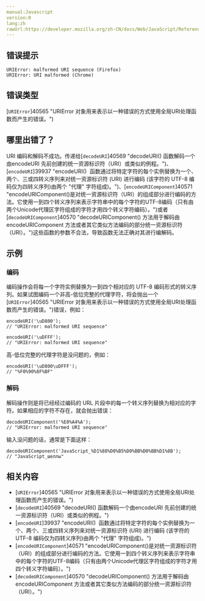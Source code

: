 ```yaml
---
manual:Javascript
version:0
lang:zh
rawUrl:https://developer.mozilla.org/zh-CN/docs/Web/JavaScript/Reference/Errors/Malformed_URI
---
```






## 错误提示<a name="错误提示"></a>

```
URIError: malformed URI sequence (Firefox)
URIError: URI malformed (Chrome)

```

## 错误类型<a name="错误类型"></a>


[`URIError`]40565 "URIError 对象用来表示以一种错误的方式使用全局URI处理函数而产生的错误。")


## 哪里出错了？<a name="哪里出错了？"></a>


URI 编码和解码不成功。传递给[`decodeURI`]40569 "decodeURI() 函数解码一个由encodeURI 先前创建的统一资源标识符（URI）或类似的例程。")、[`encodeURI`]39937 "encodeURI()  函数通过将特定字符的每个实例替换为一个、两个、三或四转义序列来对统一资源标识符 (URI) 进行编码 (该字符的 UTF-8 编码仅为四转义序列)由两个 "代理" 字符组成)。")、[`encodeURIComponent`]40571 "encodeURIComponent()是对统一资源标识符（URI）的组成部分进行编码的方法。它使用一到四个转义序列来表示字符串中的每个字符的UTF-8编码（只有由两个Unicode代理区字符组成的字符才用四个转义字符编码）。")或者[`decodeURIComponent`]40570 "decodeURIComponent() 方法用于解码由 encodeURIComponent 方法或者其它类似方法编码的部分统一资源标识符（URI）。")这些函数的参数不合法，导致函数无法正确对其进行编解码。


## 示例<a name="示例"></a>

### 编码<a name="编码"></a>


编码操作会将每一个字符实例替换为一到四个相对应的 UTF-8 编码形式的转义序列。如果试图编码一个非高-低位完整的代理字符，将会抛出一个[`URIError`]40565 "URIError 对象用来表示以一种错误的方式使用全局URI处理函数而产生的错误。")错误，例如：


```
encodeURI('\uD800');
// "URIError: malformed URI sequence"

encodeURI('\uDFFF');
// "URIError: malformed URI sequence"
```


高-低位完整的代理字符是没问题的，例如：


```
encodeURI('\uD800\uDFFF');
// "%F0%90%8F%BF"
```

### 解码<a name="解码"></a>


解码操作则是将已经经过编码的 URL 片段中的每一个转义序列替换为相对应的字符。如果相应的字符不存在，就会抛出错误：


```
decodeURIComponent('%E0%A4%A');
// "URIError: malformed URI sequence"
```


输入没问题的话，通常是下面这样：


```
decodeURIComponent('JavaScript_%D1%88%D0%B5%D0%BB%D0%BB%D1%8B');
// "JavaScript_шеллы"
```

## 相关内容<a name="相关内容"></a>

* [`URIError`]40565 "URIError 对象用来表示以一种错误的方式使用全局URI处理函数而产生的错误。")
* [`decodeURI`]40569 "decodeURI() 函数解码一个由encodeURI 先前创建的统一资源标识符（URI）或类似的例程。")
* [`encodeURI`]39937 "encodeURI()  函数通过将特定字符的每个实例替换为一个、两个、三或四转义序列来对统一资源标识符 (URI) 进行编码 (该字符的 UTF-8 编码仅为四转义序列)由两个 "代理" 字符组成)。")
* [`encodeURIComponent`]40571 "encodeURIComponent()是对统一资源标识符（URI）的组成部分进行编码的方法。它使用一到四个转义序列来表示字符串中的每个字符的UTF-8编码（只有由两个Unicode代理区字符组成的字符才用四个转义字符编码）。")
* [`decodeURIComponent`]40570 "decodeURIComponent() 方法用于解码由 encodeURIComponent 方法或者其它类似方法编码的部分统一资源标识符（URI）。")



